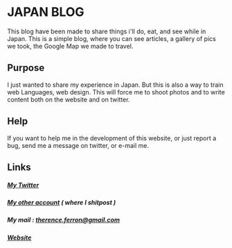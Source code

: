 # JAPAN BLOG

This blog have been made to share things i'll do, eat, and see while in Japan.
This is a simple blog, where you can see articles, a gallery of pics we took, the Google Map we made to travel.

## Purpose

I just wanted to share my experience in Japan. But this is also a way to train web Languages, web design. This will force me to shoot photos and to write content both on the website and on twitter.

## Help

If you want to help me in the development of this website, or just report a bug, send me a message on twitter, or e-mail me.

## Links

##### [My Twitter](https://twitter.com/therenceferron)  
##### [My other account](https://twitter.com/littletherence) ( where I shitpost )
##### My mail : therence.ferron@gmail.com
##### [Website](https://celbilix.alwaysdata.net)
